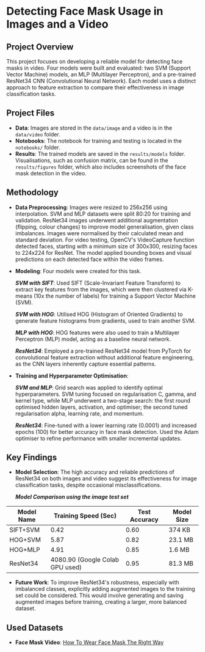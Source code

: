 # Detecting Face Mask Usage in Images and a Video
## Project Overview
This project focuses on developing a reliable model for detecting face masks in video. Four models were built and evaluated: two SVM (Support Vector Machine) models, an MLP (Multilayer Perceptron), and a pre-trained ResNet34 CNN (Convolutional Neural Network). Each model uses a distinct approach to feature extraction to compare their effectiveness in image classification tasks.

## Project Files
- **Data**: Images are stored in the `data/image` and a video is in the `data/video` folder.
- **Notebooks**: The notebook for training and testing is located in the `notebooks/` folder.
- **Results**: The trained models are saved in the `results/models` folder. Visualisations, such as confusion matrix, can be found in the `results/figures` folder, which also includes screenshots of the face mask detection in the video.

## Methodology 
- **Data Preprocessing**: Images were resized to 256x256 using interpolation. SVM and MLP datasets were split 80:20 for training and validation. ResNet34 images underwent additional augmentation (flipping, colour changes) to improve model generalisation, given class imbalances. Images were normalised by their calculated mean and standard deviation. For video testing, OpenCV's VideoCapture function detected faces, starting with a minimum size of 300x300, resizing faces to 224x224 for ResNet. The model applied bounding boxes and visual predictions on each detected face within the video frames.
- **Modeling**: Four models were created for this task.
  
  ***SVM with SIFT***: Used SIFT (Scale-Invariant Feature Transform) to extract key features from the images, which were then clustered via K-means (10x the number of labels) for training a Support Vector Machine (SVM).
  
  ***SVM with HOG***: Utilised HOG (Histogram of Oriented Gradients) to generate feature histograms from gradients, used to train another SVM.
  
  ***MLP with HOG***: HOG features were also used to train a Multilayer Perceptron (MLP) model, acting as a baseline neural network.
  
  ***ResNet34***: Employed a pre-trained ResNet34 model from PyTorch for convolutional feature extraction without additional feature engineering, as the CNN layers inherently capture essential patterns.
- **Training and Hyperparameter Optimisation**:
  
  ***SVM and MLP***: Grid search was applied to identify optimal hyperparameters. SVM tuning focused on regularisation C, gamma, and kernel type, while MLP underwent a two-stage search: the first round optimised hidden layers, activation, and optimiser; the second tuned regularisation alpha, learning rate, and momentum.
  
  ***ResNet34***: Fine-tuned with a lower learning rate (0.0001) and increased epochs (100) for better accuracy in face mask detection. Used the Adam optimiser to refine performance with smaller incremental updates.

## Key Findings
- **Model Selection**: The high accuracy and reliable predictions of ResNet34 on both images and video suggest its effectiveness for image classification tasks, despite occasional misclassifications.

  ***Model Comparison using the image test set***
  
| Model Name | Training Speed (Sec) | Test Accuracy | Model Size |
| --- | --- | --- | --- |
| SIFT+SVM | 0.42 | 0.60 | 374 KB |
| HOG+SVM | 5.87 | 0.82 | 23.1 MB |
| HOG+MLP | 4.91 | 0.85 | 1.6 MB |
| ResNet34 | 4080.90 (Google Colab GPU used) | 0.95 | 81.3 MB |
- **Future Work**: To improve ResNet34's robustness, especially with imbalanced classes, explicitly adding augmented images to the training set could be considered. This would involve generating and saving augmented images before training, creating a larger, more balanced dataset.

## Used Datasets
- **Face Mask Video**: [How To Wear Face Mask The Right Way](https://youtu.be/W_9jLju5FuQ?feature=shared)
